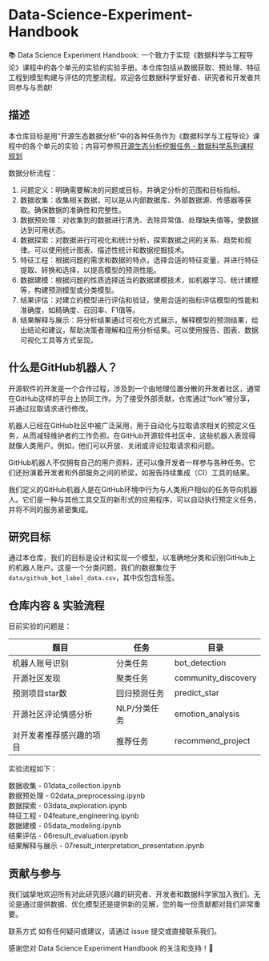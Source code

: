 # Data-Science-Experiment-Handbook
📚 Data Science Experiment Handbook: 一个致力于实现《数据科学与工程导论》课程中的各个单元的实验的实验手册。本仓库包括从数据获取、预处理、特征工程到模型构建与评估的完整流程。欢迎各位数据科学爱好者、研究者和开发者共同参与与贡献!

## 描述
本仓库目标是用“开源生态数据分析”中的各种任务作为《数据科学与工程导论》课程中的各个单元的实验；内容可参照[开源生态分析挖掘任务 - 数据科学系列课程规划](https://xlab2017.yuque.com/msdpvs/me6vqg/pffx1f7lrqkbcegl?singleDoc#)

数据分析流程：
1. 问题定义：明确需要解决的问题或目标，并确定分析的范围和目标指标。
2. 数据收集：收集相关数据，可以是从内部数据库、外部数据源、传感器等获取。确保数据的准确性和完整性。
3. 数据预处理：对收集到的数据进行清洗、去除异常值、处理缺失值等，使数据达到可用状态。
4. 数据探索：对数据进行可视化和统计分析，探索数据之间的关系、趋势和规律。可以使用统计图表、描述性统计和数据挖掘技术。
5. 特征工程：根据问题的需求和数据的特点，选择合适的特征变量，并进行特征提取、转换和选择，以提高模型的预测性能。
6. 数据建模：根据问题的性质选择适当的数据建模技术，如机器学习、统计建模等，构建预测模型或分类模型。
7. 结果评估：对建立的模型进行评估和验证，使用合适的指标评估模型的性能和准确度，如精确度、召回率、F1值等。
8. 结果解释与展示：将分析结果通过可视化方式展示，解释模型的预测结果，给出结论和建议，帮助决策者理解和应用分析结果。可以使用报告、图表、数据可视化工具等方式呈现。

## 什么是GitHub机器人？
开源软件的开发是一个合作过程，涉及到一个由地理位置分散的开发者社区，通常在GitHub这样的平台上协同工作。为了接受外部贡献，仓库通过“fork”被分享，并通过拉取请求进行修改。

机器人已经在GitHub社区中被广泛采用，用于自动化与拉取请求相关的预定义任务，从而减轻维护者的工作负担。在GitHub开源软件社区中，这些机器人表现得就像人类用户。例如，他们可以开放、关闭或评论拉取请求和问题。

GitHub机器人不仅拥有自己的用户资料，还可以像开发者一样参与各种任务。它们还扮演着开发者和外部服务之间的桥梁，如报告持续集成（CI）工具的结果。

我们定义的GitHub机器人是在GitHub环境中行为与人类用户相似的任务导向机器人。它们是一种与其他工具交互的新形式的应用程序，可以自动执行预定义任务，并将不同的服务紧密集成。

## 研究目标
通过本仓库，我们的目标是设计和实现一个模型，以准确地分类和识别GitHub上的机器人账户。这是一个分类问题，我们的数据集位于`data/github_bot_label_data.csv`，其中仅包含标签。

## 仓库内容 & 实验流程

目前实验的问题是：

| 题目                     | 任务         | 目录  |
| ------------------------ | ------------ |  -------------  |
| 机器人账号识别           | 分类任务     |  bot_detection |
| 开源社区发现             | 聚类任务     | community_discovery |
| 预测项目star数           | 回归预测任务     | predict_star |
| 开源社区评论情感分析     | NLP/分类任务 | emotion_analysis   |
| 对开发者推荐感兴趣的项目 | 推荐任务     | recommend_project |

实验流程如下：

数据收集 - 01data_collection.ipynb  
数据预处理 - 02data_preprocessing.ipynb  
数据探索 - 03data_exploration.ipynb  
特征工程 - 04feature_engineering.ipynb  
数据建模 - 05data_modeling.ipynb  
结果评估 - 06result_evaluation.ipynb  
结果解释与展示 - 07result_interpretation_presentation.ipynb  

## 贡献与参与
我们诚挚地欢迎所有对此研究感兴趣的研究者、开发者和数据科学家加入我们。无论是通过提供数据、优化模型还是提供新的见解，您的每一份贡献都对我们非常重要。

联系方式
如有任何疑问或建议，请通过 issue 提交或直接联系我们。

感谢您对 Data Science Experiment Handbook 的关注和支持！🌟

